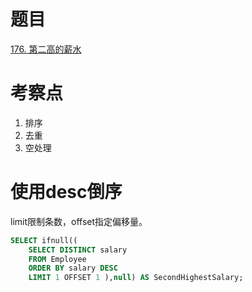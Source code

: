 # 题目

[176. 第二高的薪水](https://leetcode.cn/problems/second-highest-salary/)

# 考察点

1. 排序
2. 去重
3. 空处理

# 使用desc倒序
limit限制条数，offset指定偏移量。

```sql
SELECT ifnull((
    SELECT DISTINCT salary
    FROM Employee
    ORDER BY salary DESC
    LIMIT 1 OFFSET 1 ),null) AS SecondHighestSalary;
```
